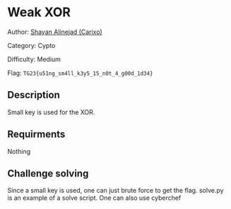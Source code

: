 # Weak XOR 

Author: [Shayan Alinejad (Carixo)](https://github.com/CarixoHD)

Category: Cypto

Difficulty: Medium 

Flag: `TG23{u51ng_sm4ll_k3y5_15_n0t_4_g00d_1d34}`

## Description

Small key is used for the XOR.

## Requirments

Nothing

## Challenge solving 
Since a small key is used, one can just brute force to get the flag.
solve.py is an example of a solve script. One can also use cyberchef 

